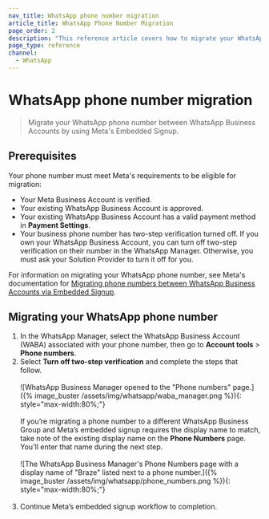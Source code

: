 ```yaml
---
nav_title: WhatsApp phone number migration
article_title: WhatsApp Phone Number Migration
page_order: 2
description: "This reference article covers how to migrate your WhatsApp phone number."
page_type: reference
channel:
  - WhatsApp
---
```


# WhatsApp phone number migration

> Migrate your WhatsApp phone number between WhatsApp Business Accounts by using Meta's Embedded Signup.

## Prerequisites

Your phone number must meet Meta's requirements to be eligible for migration:

- Your Meta Business Account is verified.
- Your existing WhatsApp Business Account is approved.
- Your existing WhatsApp Business Account has a valid payment method in **Payment Settings**.
- Your business phone number has two-step verification turned off. If you own your WhatsApp Business Account, you can turn off two-step verification on their number in the WhatsApp Manager. Otherwise, you must ask your Solution Provider to turn it off for you.

For information on migrating your WhatsApp phone number, see Meta's documentation for [Migrating phone numbers between WhatsApp Business Accounts via Embedded Signup](https://developers.facebook.com/docs/whatsapp/business-management-api/guides/migrate-phone-to-different-waba/).

## Migrating your WhatsApp phone number

1. In the WhatsApp Manager, select the WhatsApp Business Account (WABA) associated with your phone number, then go to **Account tools** > **Phone numbers**.
2. Select **Turn off two-step verification** and complete the steps that follow.<br><br>![WhatsApp Business Manager opened to the "Phone numbers" page.]({% image_buster /assets/img/whatsapp/waba_manager.png %}){: style="max-width:80%;"} <br><br> If you’re migrating a phone number to a different WhatsApp Business Group and Meta’s embedded signup requires the display name to match, take note of the existing display name on the **Phone Numbers** page. You'll enter that name during the next step.<br><br>![The WhatsApp Business Manager's Phone Numbers page with a display name of "Braze" listed next to a phone number.]({% image_buster /assets/img/whatsapp/phone_numbers.png %}){: style="max-width:80%;"}<br><br>
3. Continue Meta’s embedded signup workflow to completion. 


